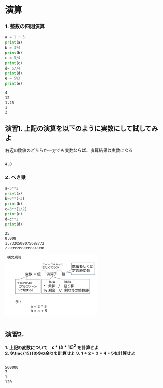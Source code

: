 # 演算
### 1. 整数の四則演算


```python
a = 1 + 3
print(a)
b = 3*4
print(b)
c = 5/4
print(c)
d= 5//4
print(d)
e = 5%3
print(e)
```

    4
    12
    1.25
    1
    2
    

## 演習1. 上記の演算を以下のように実数にして試してみよ
右辺の数値のどちらか一方でも実数ならば、演算結果は実数になる


```python

```

    4.0
    

### 2. べき乗


```python
a=5**2
print(a)
b=5**(-3)
print(b)
c=3**(1/2)
print(c)
d=c**2
print(d)

```

    25
    0.008
    1.7320508075688772
    2.9999999999999996
    

<img src="90b16e9c-a9fb-4826-9448-e41f4261aa4b.png" width="60%">


```python

```

## 演習2.
**1. 上記の変数について　$a*(b*10)^2$ を計算せよ**  
**2. $\frac{15}{8}$の余りを計算せよ**
**3. $1*2*3*4*5$を計算せよ**


```python

```

    560000
    7
    1
    120
    


```python

```
